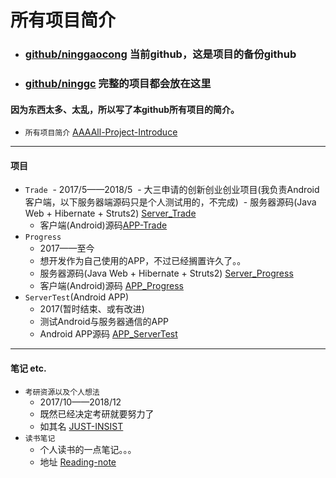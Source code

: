 # 所有项目简介

- ### [github/ninggaocong](https://github.com/ninggaocong) 当前github，这是项目的备份github
- ### [github/ninggc](https://github.com/ninggc) 完整的项目都会放在这里

#### 因为东西太多、太乱，所以写了本github所有项目的简介。

- `所有项目简介` [AAAAll-Project-Introduce](https://github.com/ninggaocong/AAAAll-Project-Introduce)
---
#### 项目
- `Trade`
  - 2017/5——2018/5
  - 大三申请的创新创业创业项目(我负责Android客户端，以下服务器端源码只是个人测试用的，不完成)
  - 服务器源码(Java Web + Hibernate + Struts2) [Server_Trade](https://github.com/ninggaocong/Server_Trade)
  - 客户端(Android)源码[APP-Trade](https://github.com/ninggaocong/APP-Trade)
- `Progress`
  - 2017——至今
  - 想开发作为自己使用的APP，不过已经搁置许久了。。
  - 服务器源码(Java Web + Hibernate + Struts2) [Server_Progress](https://github.com/ninggaocong/Server_Progress)
  - 客户端(Android)源码 [APP_Progress](https://github.com/ninggaocong/APP_Progress)
- `ServerTest`(Android APP)
  - 2017(暂时结束、或有改进)
  - 测试Android与服务器通信的APP
  - Android APP源码 [APP_ServerTest](https://github.com/ninggaocong/APP_ServerTest)
---
#### 笔记 etc.
- `考研资源以及个人想法`
  - 2017/10——2018/12
  - 既然已经决定考研就要努力了
  - 如其名 [JUST-INSIST](https://github.com/ninggaocong/JUST-INSIST)
- `读书笔记`
  - 个人读书的一点笔记。。。
  - 地址 [Reading-note](https://github.com/ninggaocong/Reading-note)
